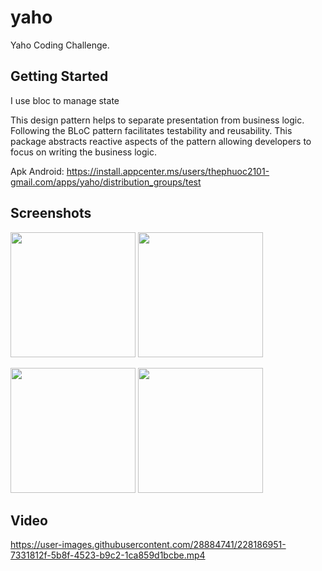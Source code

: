 # yaho

Yaho Coding Challenge.

## Getting Started

I use bloc to manage state

This design pattern helps to separate presentation from business logic. Following the BLoC pattern facilitates testability and reusability. This package abstracts reactive aspects of the pattern allowing developers to focus on writing the business logic.



Apk Android: https://install.appcenter.ms/users/thephuoc2101-gmail.com/apps/yaho/distribution_groups/test


## Screenshots
<p float="left">
  <img src="https://user-images.githubusercontent.com/28884741/228191177-4a26aa76-1ccd-4b74-88fc-34f3e18a5f51.png" width="200" />
  <img src="https://user-images.githubusercontent.com/28884741/228191224-8ac55957-4880-40aa-b180-9bce49b89e1e.png" width="200" />
</p>
<p float="left">
 <img src="https://user-images.githubusercontent.com/28884741/228191246-43f7be32-508c-491f-99a7-b47b47ac0c8b.png" width="200" />
 <img src="hhttps://user-images.githubusercontent.com/28884741/228191256-fee0ed78-2a91-4acf-b0b9-abe5345f5848.png" width="200" />
</p>

## Video

https://user-images.githubusercontent.com/28884741/228186951-7331812f-5b8f-4523-b9c2-1ca859d1bcbe.mp4

